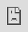 <!-- .slide: data-background="#E6F7FF" -->

# QC4EO Use Cases <!-- .element: class="r-fit-text" -->

<!-- 
<table border="0" border-style="none">
    <tr>
        <td>
          <div>
            <img src="{{asset_folder}}/uc1.png" alt="Use case 1" width="400">
            <p>Hybrid Classifiers</p>
          </div>
        </td>
        <td>
          <div>
            <img src="{{asset_folder}}/uc2.png" alt="Use case 2" width="400">
            <p>Quantum hyperparameters tuning</p>
          </div>
        </td>
        <td>
          <div>
            <img src="{{asset_folder}}/uc3.png" alt="Use case 3" width="400">
            <p>Quantum recurrent neural networks</p>
          </div>
        </td>
    </tr>
    <tr>
        <td>
          <div>
            <img src="{{asset_folder}}/uc4.png" alt="Use case 4" width="400">
            <p>Quantum diffusion models</p>
          </div>
        </td>
        <td>
          <div>
            <img src="{{asset_folder}}/uc5.png" alt="Use case 5" width="400">
            <p>Quanvolutional Neural Networks</p>
          </div>    
        </td>  
        <td>
          <div>
            <img src="{{asset_folder}}/uc6.png" alt="Use case 6" width="400">
            <p>Quantum Graph Neural Networks</p>
          </div>
        </td>
    </tr>
</table>
---
-->

<!-- .slide: data-background-transition="slide" data-background="https://www.esa.int/var/esa/storage/images/esa_multimedia/images/2020/11/interior_of_ibm_s_quantum_computer/22347919-1-eng-GB/Interior_of_IBM_s_quantum_computer.jpg" -->

<font size="5" style="color: #3270e8">USE CASE I</font> <!-- .element: class="r-fit-text" -->

---

<section data-transition="none">

## Data source

<div>
  <iframe style="position:fixed; top:0; left:0; bottom:0; right:0; width:100%; height:100%; border:none; margin:0; padding:0; overflow:hidden; z-index:999999;" src="https://www.youtube.com/embed/KcqxHWB2PaQ?si=Paa0CqPEWk7m9SUf" title="YouTube video player" frameborder="0" allow="accelerometer; autoplay; clipboard-write; encrypted-media; gyroscope; picture-in-picture; web-share" referrerpolicy="strict-origin-when-cross-origin" allowfullscreen></iframe>
</div>

</section>

<section data-transition="none">

SLIDE 1.2

</section>

<section data-transition="none">

SLIDE 1.3

</section>

---

<!-- .slide: data-background-transition="slide" data-background="https://www.esa.int/var/esa/storage/images/esa_multimedia/images/2020/11/interior_of_ibm_s_quantum_computer/22347919-1-eng-GB/Interior_of_IBM_s_quantum_computer.jpg" -->

<font size="5" style="color: #3270e8">USE CASE II</font> <!-- .element: class="r-fit-text" -->

---

<section data-transition="none">

SLIDE 2.1

</section>

<section data-transition="none">

SLIDE 2.2

</section>

<section data-transition="none">

SLIDE 2.3

</section>

---
